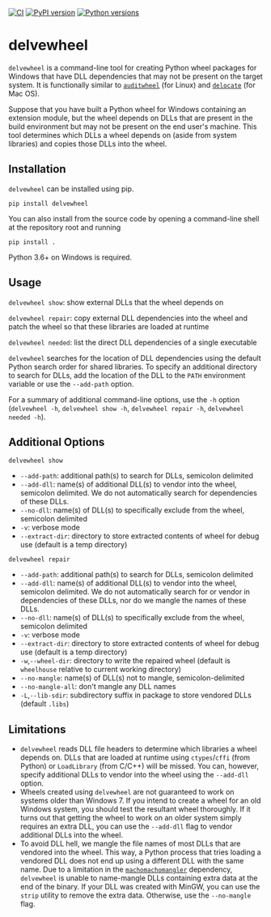 [![CI](https://github.com/adang1345/delvewheel/workflows/CI/badge.svg)](https://github.com/adang1345/delvewheel/actions?query=workflow%3ACI)  [![PyPI version](https://img.shields.io/pypi/v/delvewheel?logo=pypi)](https://pypi.org/project/delvewheel) [![Python versions](https://img.shields.io/pypi/pyversions/delvewheel?logo=python)](https://pypi.org/project/delvewheel)
# delvewheel

`delvewheel` is a command-line tool for creating Python wheel packages for Windows that have DLL dependencies that may not be present on the target system. It is functionally similar to [`auditwheel`](https://github.com/pypa/auditwheel) (for Linux) and [`delocate`](https://github.com/matthew-brett/delocate) (for Mac OS).

Suppose that you have built a Python wheel for Windows containing an extension module, but the wheel depends on DLLs that are present in the build environment but may not be present on the end user's machine. This tool determines which DLLs a wheel depends on (aside from system libraries) and copies those DLLs into the wheel.

## Installation

`delvewheel` can be installed using pip.
```Shell
pip install delvewheel
```
You can also install from the source code by opening a command-line shell at the repository root and running
```Shell
pip install .
```
Python 3.6+ on Windows is required.

## Usage

`delvewheel show`: show external DLLs that the wheel depends on

`delvewheel repair`: copy external DLL dependencies into the wheel and patch the wheel so that these libraries are loaded at runtime

`delvewheel needed`: list the direct DLL dependencies of a single executable

`delvewheel` searches for the location of DLL dependencies using the default Python search order for shared libraries. To specify an additional directory to search for DLLs, add the location of the DLL to the `PATH` environment variable or use the `--add-path` option.

For a summary of additional command-line options, use the `-h` option (`delvewheel -h`, `delvewheel show -h`, `delvewheel repair -h`, `delvewheel needed -h`).

## Additional Options
`delvewheel show`
- `--add-path`: additional path(s) to search for DLLs, semicolon delimited
- `--add-dll`: name(s) of additional DLL(s) to vendor into the wheel, semicolon delimited. We do not automatically search for dependencies of these DLLs.
- `--no-dll`: name(s) of DLL(s) to specifically exclude from the wheel, semicolon delimited
- `-v`: verbose mode
- `--extract-dir`: directory to store extracted contents of wheel for debug use (default is a temp directory)

`delvewheel repair`<br />
- `--add-path`: additional path(s) to search for DLLs, semicolon delimited
- `--add-dll`: name(s) of additional DLL(s) to vendor into the wheel, semicolon delimited. We do not automatically search for or vendor in dependencies of these DLLs, nor do we mangle the names of these DLLs.
- `--no-dll`: name(s) of DLL(s) to specifically exclude from the wheel, semicolon delimited
- `-v`: verbose mode
- `--extract-dir`: directory to store extracted contents of wheel for debug use (default is a temp directory)
- `-w`,`--wheel-dir`: directory to write the repaired wheel (default is `wheelhouse` relative to current working directory)
- `--no-mangle`: name(s) of DLL(s) not to mangle, semicolon-delimited
- `--no-mangle-all`: don't mangle any DLL names
- `-L`,`--lib-sdir`: subdirectory suffix in package to store vendored DLLs (default `.libs`)

## Limitations

- `delvewheel` reads DLL file headers to determine which libraries a wheel depends on. DLLs that are loaded at runtime using `ctypes`/`cffi` (from Python) or `LoadLibrary` (from C/C++) will be missed. You can, however, specify additional DLLs to vendor into the wheel using the `--add-dll` option.
- Wheels created using `delvewheel` are not guaranteed to work on systems older than Windows 7. If you intend to create a wheel for an old Windows system, you should test the resultant wheel thoroughly. If it turns out that getting the wheel to work on an older system simply requires an extra DLL, you can use the `--add-dll` flag to vendor additional DLLs into the wheel.
- To avoid DLL hell, we mangle the file names of most DLLs that are vendored into the wheel. This way, a Python process that tries loading a vendored DLL does not end up using a different DLL with the same name. Due to a limitation in the [`machomachomangler`](https://github.com/njsmith/machomachomangler) dependency, `delvewheel` is unable to name-mangle DLLs containing extra data at the end of the binary. If your DLL was created with MinGW, you can use the `strip` utility to remove the extra data. Otherwise, use the `--no-mangle` flag.
